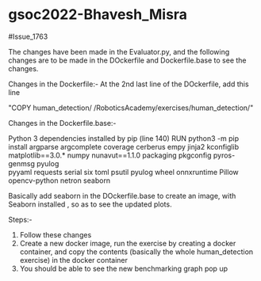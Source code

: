 # gsoc2022-Bhavesh_Misra

#Issue_1763

The changes have been made in the Evaluator.py, and the following changes are to be made in the DOckerfile and Dockerfile.base to see the changes.

Changes in the Dockerfile:-
At the 2nd last line of the DOckerfile, add this line 

"COPY human_detection/ /RoboticsAcademy/exercises/human_detection/"

Changes in the Dockerfile.base:-

Python 3 dependencies installed by pip (line 140)
RUN python3 -m pip install argparse argcomplete coverage cerberus empy jinja2 kconfiglib \
		matplotlib==3.0.* numpy nunavut==1.1.0 packaging pkgconfig pyros-genmsg pyulog \
		pyyaml requests serial six toml psutil pyulog wheel onnxruntime Pillow opencv-python netron seaborn
    
Basically add seaborn in the DOckerfile.base to create an image, with Seaborn installed , so as to see the updated plots.   

Steps:-
1) Follow these changes
2) Create a new docker image, run the exercise by creating a docker container, and copy the contents (basically the whole human_detection exercise) in the docker container
3) You should be able to see the new benchmarking graph pop up
